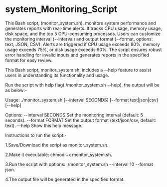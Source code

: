 # system_Monitoring_Script

This Bash script, (monitor_system.sh), monitors system performance and generates reports with real-time alerts. It tracks CPU usage, memory usage, disk space, and the top 5 CPU-consuming processes. Users can customize the monitoring interval (--interval) and output format (--format, options: text, JSON, CSV). Alerts are triggered if CPU usage exceeds 80%, memory usage exceeds 75%, or disk usage exceeds 90%. The script ensures robust error handling for invalid inputs and generates reports in the specified format for easy review.


This Bash script, monitor_system.sh, includes a --help feature to assist users in understanding its functionality and usage.

Run the script with help flag(./monitor_system.sh --help), the output will be as below:-

Usage: ./monitor_system.sh [--interval SECONDS] [--format text|json|csv] [--help]

Options:
  --interval SECONDS   Set the monitoring interval (default: 5 seconds).
  --format FORMAT      Set the output format (text/json/csv, default: text).
  --help               Show this help message.


Instructions to run the script:-

1.Save/Download the script as monitor_system.sh.

2.Make it executable: chmod +x monitor_system.sh.

3.Run the script with options: ./monitor_system.sh --interval 10 --format json.

4.The output file will be generated in the specified format.
